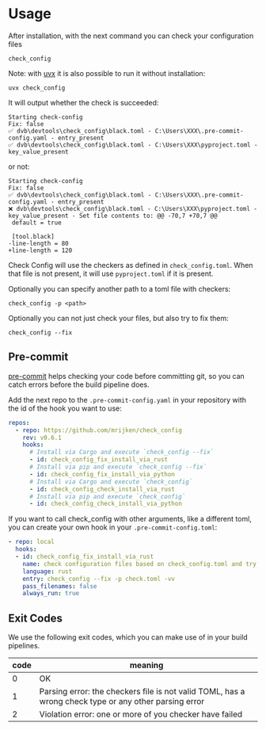 # Usage

After installation, with the next command you can check your configuration files

```shell
check_config
```

Note: with [uvx](https://docs.astral.sh/uv/guides/tools/) it is also possible to run it without installation:

```shell
uvx check_config
```

It will output whether the check is succeeded:

```console
Starting check-config
Fix: false
✅ dvb\devtools\check_config\black.toml - C:\Users\XXX\.pre-commit-config.yaml - entry_present
✅ dvb\devtools\check_config\black.toml - C:\Users\XXX\pyproject.toml - key_value_present
```

or not:

```console
Starting check-config
Fix: false
✅ dvb\devtools\check_config\black.toml - C:\Users\XXX\.pre-commit-config.yaml - entry_present
❌ dvb\devtools\check_config\black.toml - C:\Users\XXX\pyproject.toml - key_value_present - Set file contents to: @@ -70,7 +70,7 @@
 default = true

 [tool.black]
-line-length = 80
+line-length = 120
```

Check Config will use the checkers as defined in `check_config.toml`. When that file is not present,
it will use `pyproject.toml` if it is present.

Optionally you can specify another path to a toml file with checkers:

```shell
check_config -p <path>
```

Optionally you can not just check your files, but also try to fix them:

```shell
check_config --fix
```

## Pre-commit

[pre-commit](https://pre-commit.com/) helps checking your code before committing git, so you can catch errors
before the build pipeline does.

Add the next repo to the `.pre-commit-config.yaml` in your repository with the id of the hook
you want to use:

```yaml
repos:
  - repo: https://github.com/mrijken/check_config
    rev: v0.6.1
    hooks:
      # Install via Cargo and execute `check_config --fix`
      - id: check_config_fix_install_via_rust
      # Install via pip and execute `check_config --fix`
      - id: check_config_fix_install_via_python
      # Install via Cargo and execute `check_config`
      - id: check_config_check_install_via_rust
      # Install via pip and execute `check_config`
      - id: check_config_check_install_via_python
```

If you want to call check_config with other arguments, like a different toml, you can create your own hook
in your `.pre-commit-config.toml`:

```yaml
- repo: local
  hooks:
  - id: check_config_fix_install_via_rust
    name: check configuration files based on check_config.toml and try to fix them
    language: rust
    entry: check_config --fix -p check.toml -vv
    pass_filenames: false
    always_run: true
```

## Exit Codes

We use the following exit codes, which you can make use of in your build pipelines.

| code | meaning |
|------|-----------|
| 0 | OK      |
| 1 | Parsing error: the checkers file is not valid TOML, has a wrong check type or any other parsing error |
| 2 | Violation error: one or more of you checker have failed  |
